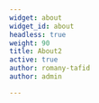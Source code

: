 ```yaml
---
widget: about
widget_id: about
headless: true
weight: 90
title: About2
active: true
author: romany-tafid
author: admin

---
```

